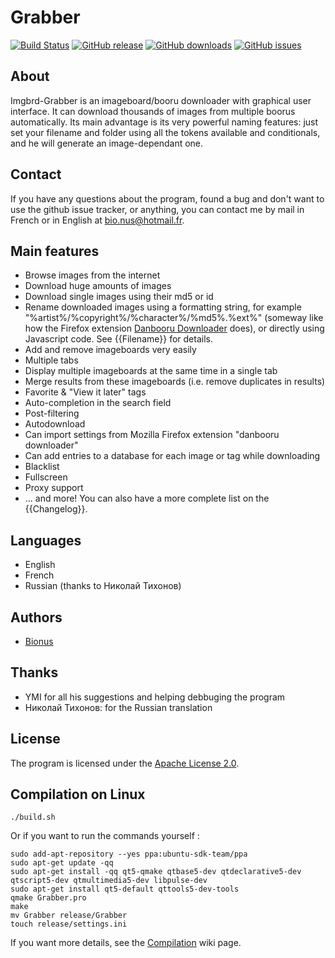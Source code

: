 # Grabber

[![Build Status](https://travis-ci.org/Bionus/imgbrd-grabber.svg)](https://travis-ci.org/Bionus/imgbrd-grabber)
[![GitHub release](https://img.shields.io/github/release/Bionus/imgbrd-grabber.svg)](https://github.com/Bionus/imgbrd-grabber/releases/latest)
[![GitHub downloads](https://img.shields.io/github/downloads/Bionus/imgbrd-grabber/latest/total.svg)](https://github.com/Bionus/imgbrd-grabber/releases/latest)
[![GitHub issues](https://img.shields.io/github/issues/Bionus/imgbrd-grabber.svg)](https://github.com/Bionus/imgbrd-grabber/issues)

## About
Imgbrd-Grabber is an imageboard/booru downloader with graphical user interface. It can download thousands of images from multiple boorus automatically.
Its main advantage is its very powerful naming features: just set your filename and folder using all the tokens available and conditionals, and he will generate an image-dependant one.

## Contact
If you have any questions about the program, found a bug and don't want to use the github issue tracker, or anything, you can contact me by mail in French or in English at [bio.nus@hotmail.fr](mailto:bio.nus@hotmail.fr).

## Main features
* Browse images from the internet
* Download huge amounts of images
* Download single images using their md5 or id
* Rename downloaded images using a formatting string, for example "%artist%/%copyright%/%character%/%md5%.%ext%" (someway like how the Firefox extension [Danbooru Downloader](https://addons.mozilla.org/fr/firefox/addon/danbooru-downloader/) does), or directly using Javascript code. See {{Filename}} for details.
* Add and remove imageboards very easily
* Multiple tabs
* Display multiple imageboards at the same time in a single tab
* Merge results from these imageboards (i.e. remove duplicates in results)
* Favorite & "View it later" tags
* Auto-completion in the search field
* Post-filtering
* Autodownload
* Can import settings from Mozilla Firefox extension "danbooru downloader"
* Can add entries to a database for each image or tag while downloading
* Blacklist
* Fullscreen
* Proxy support
* ... and more!
You can also have a more complete list on the {{Changelog}}.

## Languages
* English
* French
* Russian (thanks to Николай Тихонов)

## Authors
* [Bionus](https://github.com/Bionus)

## Thanks
* YMI for all his suggestions and helping debbuging the program
* Николай Тихонов: for the Russian translation

## License
The program is licensed under the [Apache License 2.0](http://www.apache.org/licenses/LICENSE-2.0).

## Compilation on Linux

```
./build.sh
```

Or if you want to run the commands yourself :

```
sudo add-apt-repository --yes ppa:ubuntu-sdk-team/ppa
sudo apt-get update -qq
sudo apt-get install -qq qt5-qmake qtbase5-dev qtdeclarative5-dev qtscript5-dev qtmultimedia5-dev libpulse-dev
sudo apt-get install qt5-default qttools5-dev-tools
qmake Grabber.pro
make
mv Grabber release/Grabber
touch release/settings.ini
```

If you want more details, see the [Compilation](https://github.com/Bionus/imgbrd-grabber/wiki/Compilation) wiki page.
